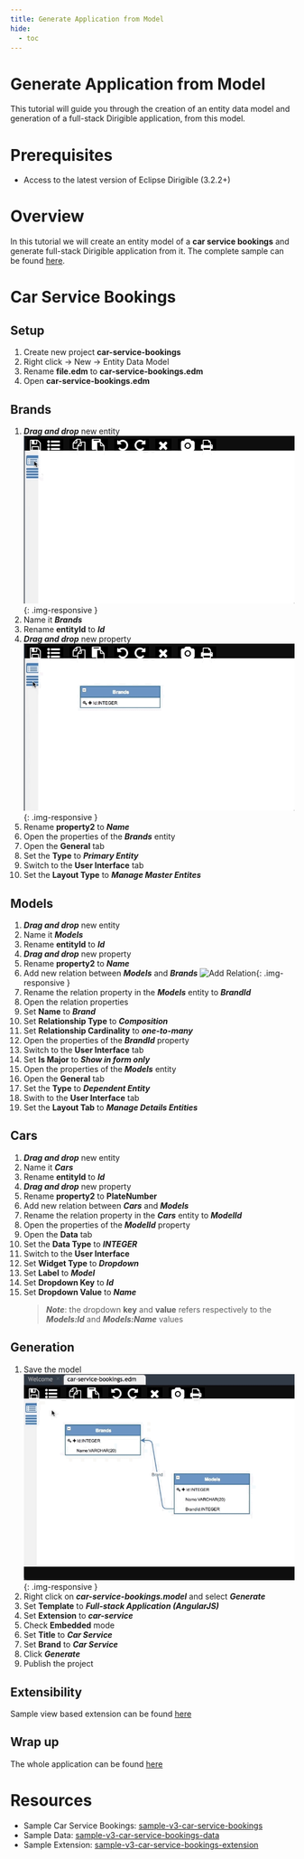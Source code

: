 ```yaml
---
title: Generate Application from Model
hide:
  - toc
---
```


Generate Application from Model
===

This tutorial will guide you through the creation of an entity data model and generation of a full-stack Dirigible application, from this model.

# Prerequisites
- Access to the latest version of Eclipse Dirigible (3.2.2+)

# Overview
In this tutorial we will create an entity model of a **car service bookings** and generate full-stack Dirigible application from it. The complete sample can be found [here](https://github.com/dirigiblelabs/sample-v3-car-service-bookings).

# Car Service Bookings

## Setup
1. Create new project **car-service-bookings**
1. Right click -> New -> Entity Data Model
1. Rename **file.edm** to **car-service-bookings.edm**
1. Open **car-service-bookings.edm**

## Brands 

1. _**Drag and drop**_ new entity
    ![Create Entity](/img/samples/tutorials/generate-application-from-model/create-entity.gif){: .img-responsive }
1. Name it _**Brands**_
1. Rename **entityId** to _**Id**_
1. _**Drag and drop**_ new property
    ![Add Property](/img/samples/tutorials/generate-application-from-model/add-property.gif){: .img-responsive }
1. Rename **property2** to _**Name**_
1. Open the properties of the _**Brands**_ entity
1. Open the **General** tab
1. Set the **Type** to _**Primary Entity**_
1. Switch to the **User Interface** tab
1. Set the **Layout Type** to _**Manage Master Entites**_

## Models
1. _**Drag and drop**_ new entity
1. Name it _**Models**_
1. Rename **entityId** to _**Id**_
1. _**Drag and drop**_ new property
1. Rename **property2** to _**Name**_
1. Add new relation between _**Models**_ and _**Brands**_
    ![Add Relation](/img/samples/tutorials/generate-application-from-model/add-relation.gif){: .img-responsive }
1. Rename the relation property in the _**Models**_ entity to _**BrandId**_
1. Open the relation properties
1. Set **Name** to _**Brand**_
1. Set **Relationship Type** to _**Composition**_
1. Set **Relationship Cardinality** to _**one-to-many**_
1. Open the properties of the _**BrandId**_ property
1. Switch to the **User Interface** tab
1. Set **Is Major** to _**Show in form only**_
1. Open the properties of the _**Models**_ entity
1. Open the **General** tab
1. Set the **Type** to _**Dependent Entity**_
1. Swith to the **User Interface** tab
1. Set the **Layout Tab** to _**Manage Details Entities**_

## Cars
1. _**Drag and drop**_ new entity
1. Name it _**Cars**_
1. Rename **entityId** to _**Id**_
1. _**Drag and drop**_ new property
1. Rename **property2** to **PlateNumber**
1. Add new relation between _**Cars**_ and _**Models**_
1. Rename the relation property in the _**Cars**_ entity to _**ModelId**_
1. Open the properties of the _**ModelId**_ property
1. Open the **Data** tab
1. Set the **Data Type** to _**INTEGER**_
1. Switch to the **User Interface**
1. Set **Widget Type** to _**Dropdown**_
1. Set **Label** to _**Model**_
1. Set **Dropdown Key** to _**Id**_
1. Set **Dropdown Value** to _**Name**_
    > _**Note**_: the dropdown **key** and **value** refers respectively to the _**Models:Id**_ and _**Models:Name**_ values

## Generation
1. Save the model
    ![Save Model](/img/samples/tutorials/generate-application-from-model/save-model.gif){: .img-responsive }
1. Right click on _**car-service-bookings.model**_ and select _**Generate**_
1. Set **Template** to _**Full-stack Application (AngularJS)**_
1. Set **Extension** to _**car-service**_
1. Check **Embedded** mode
1. Set **Title** to _**Car Service**_
1. Set **Brand** to _**Car Service**_
1. Click _**Generate**_
1. Publish the project

## Extensibility
Sample view based extension can be found [here](https://github.com/dirigiblelabs/sample-v3-car-service-bookings-extension)

## Wrap up
The whole application can be found [here](https://github.com/dirigiblelabs/sample-v3-car-service-bookings)

# Resources
- Sample Car Service Bookings: [sample-v3-car-service-bookings](https://github.com/dirigiblelabs/sample-v3-car-service-bookings)
- Sample Data: [sample-v3-car-service-bookings-data](https://github.com/dirigiblelabs/sample-v3-car-service-bookings-data)
- Sample Extension: [sample-v3-car-service-bookings-extension](https://github.com/dirigiblelabs/sample-v3-car-service-bookings-extension)

